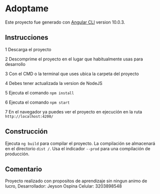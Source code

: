 # Adoptame

Este proyecto fue generado con [Angular CLI](https://github.com/angular/angular-cli) version 10.0.3.

## Instrucciones

1 Descarga el proyecto

2 Descomprime el proyecto en el lugar que habitualmente usas para desarrollo

3 Con el CMD o la terminal que uses ubica la carpeta del proyecto

4 Debes tener actualizada la version de NodeJS

5 Ejecuta el comando `npm install`

6 Ejecuta el comando `npm start`

7 En el navegador ya puedes ver el proyecto en ejecución en la ruta `http://localhost:4200/`

## Construcción

Ejecuta `ng build` para compilar el proyecto. La compilación se almacenará en el directorio `dist /`. Usa el indicador `--prod` para una compilación de producción.

## Comentario

Proyecto realizado con propositos de aprendizaje sin ningun animo de lucro,
Desarrollador: Jeyson Ospina
Celular: 3203898548


